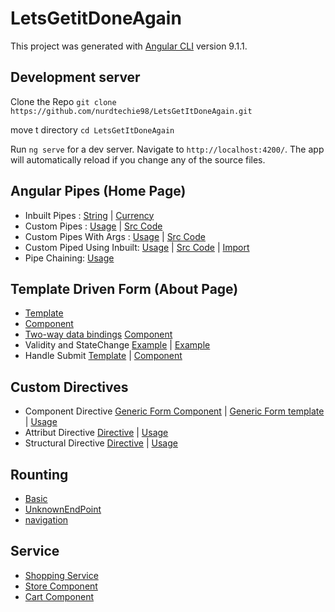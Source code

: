 # LetsGetitDoneAgain

This project was generated with [Angular CLI](https://github.com/angular/angular-cli) version 9.1.1.

## Development server
Clone the Repo `git clone https://github.com/nurdtechie98/LetsGetItDoneAgain.git`

move t directory `cd LetsGetItDoneAgain`

Run `ng serve` for a dev server. Navigate to `http://localhost:4200/`. The app will automatically reload if you change any of the source files.

## Angular Pipes (Home Page)
* Inbuilt Pipes : [String](https://github.com/nurdtechie98/LetsGetItDoneAgain/blob/9658e19d6174f952d69a29db4870d71729ce04b4/src/app/home/home.component.html#L6-L9) | [Currency](https://github.com/nurdtechie98/LetsGetItDoneAgain/blob/9658e19d6174f952d69a29db4870d71729ce04b4/src/app/store/store.component.html#L4)
* Custom Pipes : [Usage](https://github.com/nurdtechie98/LetsGetItDoneAgain/blob/9658e19d6174f952d69a29db4870d71729ce04b4/src/app/home/home.component.html#L18) | [Src Code](https://github.com/nurdtechie98/LetsGetItDoneAgain/blob/master/src/app/reverse-string.pipe.ts)
* Custom Pipes With Args : [Usage](https://github.com/nurdtechie98/LetsGetItDoneAgain/blob/9658e19d6174f952d69a29db4870d71729ce04b4/src/app/home/home.component.html#L20) | [Src Code](https://github.com/nurdtechie98/LetsGetItDoneAgain/blob/master/src/app/append-string.pipe.ts)
* Custom Piped Using Inbuilt: [Usage](https://github.com/nurdtechie98/LetsGetItDoneAgain/blob/9658e19d6174f952d69a29db4870d71729ce04b4/src/app/home/home.component.html#L21) | [Src Code](https://github.com/nurdtechie98/LetsGetItDoneAgain/blob/master/src/app/custom-lowercase.pipe.ts) | [Import](https://github.com/nurdtechie98/LetsGetItDoneAgain/blob/9658e19d6174f952d69a29db4870d71729ce04b4/src/app/app.module.ts#L47) 
* Pipe Chaining: [Usage](https://github.com/nurdtechie98/LetsGetItDoneAgain/blob/9658e19d6174f952d69a29db4870d71729ce04b4/src/app/home/home.component.html#L22)

## Template Driven Form (About Page)
* [Template](https://github.com/nurdtechie98/LetsGetItDoneAgain/blob/master/src/app/about/about.component.html)
* [Component](https://github.com/nurdtechie98/LetsGetItDoneAgain/blob/master/src/app/about/about.component.ts)
* [Two-way data bindings](https://github.com/nurdtechie98/LetsGetItDoneAgain/blob/e38584637bfc949dbae5857cc49696292c100e89/src/app/about/about.component.html#L4) [Component](https://github.com/nurdtechie98/LetsGetItDoneAgain/blob/e38584637bfc949dbae5857cc49696292c100e89/src/app/about/about.component.ts#L13)
* Validity and StateChange [Example](https://github.com/nurdtechie98/LetsGetItDoneAgain/blob/e38584637bfc949dbae5857cc49696292c100e89/src/app/about/about.component.html#L1) | [Example](https://github.com/nurdtechie98/LetsGetItDoneAgain/blob/e38584637bfc949dbae5857cc49696292c100e89/src/app/generic-form/generic-form.component.html#L1)
* Handle Submit [Template](https://github.com/nurdtechie98/LetsGetItDoneAgain/blob/e38584637bfc949dbae5857cc49696292c100e89/src/app/about/about.component.html#L1) | [Component](https://github.com/nurdtechie98/LetsGetItDoneAgain/blob/e38584637bfc949dbae5857cc49696292c100e89/src/app/about/about.component.ts#L18-L20)

## Custom Directives
* Component Directive [Generic Form Component](https://github.com/nurdtechie98/LetsGetItDoneAgain/blob/master/src/app/generic-form/generic-form.component.ts) | [Generic Form template](https://github.com/nurdtechie98/LetsGetItDoneAgain/blob/master/src/app/generic-form/generic-form.component.html) | [Usage](https://github.com/nurdtechie98/LetsGetItDoneAgain/blob/master/src/app/login/login.component.html)
* Attribut Directive [Directive](https://github.com/nurdtechie98/LetsGetItDoneAgain/blob/master/src/app/test-structural-directive.directive.ts) | [Usage](https://github.com/nurdtechie98/LetsGetItDoneAgain/blob/47ee91c9a7cf08d592a2746286945dd72b06af71/src/app/store/store.component.html#L5)
* Structural Directive [Directive](https://github.com/nurdtechie98/LetsGetItDoneAgain/blob/master/src/app/test-structural-directive.directive.ts) | [Usage](https://github.com/nurdtechie98/LetsGetItDoneAgain/blob/47ee91c9a7cf08d592a2746286945dd72b06af71/src/app/home/home.component.html#L30)

## Rounting
* [Basic](https://github.com/nurdtechie98/LetsGetItDoneAgain/blob/47ee91c9a7cf08d592a2746286945dd72b06af71/src/app/app-routing.module.ts#L13-L19)
* [UnknownEndPoint](https://github.com/nurdtechie98/LetsGetItDoneAgain/blob/47ee91c9a7cf08d592a2746286945dd72b06af71/src/app/app-routing.module.ts#L20)
* [navigation](https://github.com/nurdtechie98/LetsGetItDoneAgain/blob/47ee91c9a7cf08d592a2746286945dd72b06af71/src/app/app.component.html#L314-L319)

## Service 
* [Shopping Service](https://github.com/nurdtechie98/LetsGetItDoneAgain/blob/master/src/app/shopping-manager.service.ts)
* [Store Component](https://github.com/nurdtechie98/LetsGetItDoneAgain/tree/master/src/app/store) 
* [Cart Component](https://github.com/nurdtechie98/LetsGetItDoneAgain/tree/master/src/app/cart)

